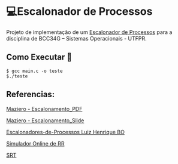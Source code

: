 # :computer:Escalonador de Processos

Projeto de implementação de um [Escalonador de Processos](https://en.wikipedia.org/wiki/Scheduling_(computing)) para a disciplina de BCC34G – Sistemas Operacionais - UTFPR.

## Como Executar 🚀
	
	$ gcc main.c -o teste
	$./teste
	
## Referencias:

[Maziero - Escalonamento_PDF](http://wiki.inf.ufpr.br/maziero/lib/exe/fetch.php?media=socm:socm-texto-06.pdf)

[Maziero - Escalonamento_Slide](http://wiki.inf.ufpr.br/maziero/lib/exe/fetch.php?media=socm:socm-slides-06.pdf)

[Escalonadores-de-Processos Luiz Henrique BO](https://github.com/LuizHenriqueBO/Escalonadores-de-Processos)

[Simulador Online de RR](http://lasdpc.icmc.usp.br/~ssc640/pos/i3s/index.php?lang=pt)

[SRT](https://pt.wikipedia.org/wiki/Shortest_remaining_time)

